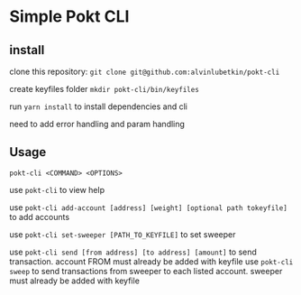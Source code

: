 # Simple Pokt CLI

## install

clone this repository: `git clone git@github.com:alvinlubetkin/pokt-cli`

create keyfiles folder `mkdir pokt-cli/bin/keyfiles`

run `yarn install` to install dependencies and cli

need to add error handling and param handling

## Usage

`pokt-cli <COMMAND> <OPTIONS>`

use `pokt-cli` to view help

use `pokt-cli add-account [address] [weight] [optional path tokeyfile]` to add accounts

use `pokt-cli set-sweeper [PATH_TO_KEYFILE]` to set sweeper

use `pokt-cli send [from address] [to address] [amount]` to send transaction. account FROM must already be added with keyfile
use `pokt-cli sweep` to send transactions from sweeper to each listed account. sweeper must already be added with keyfile
